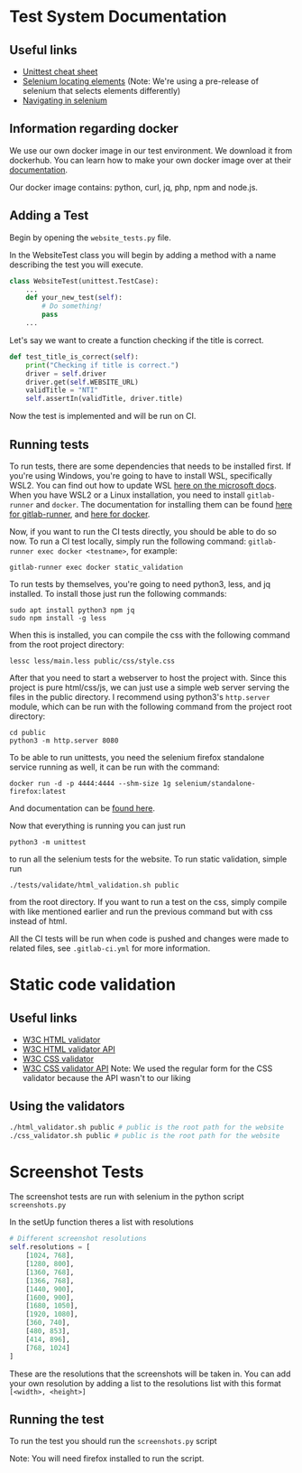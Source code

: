 # Test System Documentation

## Useful links
- [Unittest cheat sheet](https://kapeli.com/cheat_sheets/Python_unittest_Assertions.docset/Contents/Resources/Documents/index)
- [Selenium locating elements](https://selenium-python.readthedocs.io/locating-elements.html) (Note: We're using a pre-release of selenium that selects elements differently)
- [Navigating in selenium](https://selenium-python.readthedocs.io/navigating.html)

## Information regarding docker
We use our own docker image in our test environment. We download it from dockerhub.
You can learn how to make your own docker image over at their [documentation](https://docs.docker.com/get-started/).

Our docker image contains: python, curl, jq, php, npm and node.js.

## Adding a Test

Begin by opening the `website_tests.py` file.

In the WebsiteTest class you will begin by adding a method with a name describing the test you will execute. 

```python
class WebsiteTest(unittest.TestCase):
    ...
    def your_new_test(self):
        # Do something!
        pass
    ...
```



Let's say we want to create a function checking if the title is correct.
```python
def test_title_is_correct(self):
    print("Checking if title is correct.")
    driver = self.driver
    driver.get(self.WEBSITE_URL)
    validTitle = "NTI"
    self.assertIn(validTitle, driver.title) 
```


Now the test is implemented and will be run on CI.

## Running tests

To run tests, there are some dependencies that needs to be installed first. If you're using Windows, you're going to have to install WSL, specifically WSL2. You can find out how to update WSL [here on the microsoft docs](https://docs.microsoft.com/en-us/windows/wsl/wsl2-kernel).
When you have WSL2 or a Linux installation, you need to install `gitlab-runner` and `docker`. The documentation for installing them can be found [here for gitlab-runner](https://docs.gitlab.com/runner/), and [here for docker](https://docs.docker.com/).

Now, if you want to run the CI tests directly, you should be able to do so now. To run a CI test locally, simply run the following command: `gitlab-runner exec docker <testname>`, for example:
```
gitlab-runner exec docker static_validation
```

To run tests by themselves, you're going to need python3, less, and jq installed. To install those just run the following commands:
```
sudo apt install python3 npm jq
sudo npm install -g less
```
When this is installed, you can compile the css with the following command from the root project directory: 
```
lessc less/main.less public/css/style.css
```

After that you need to start a webserver to host the project with. Since this project is pure html/css/js, we can just use a simple web server serving the files in the public directory. I recommend using python3's `http.server` module, which can be run with the following command from the project root directory: 
```
cd public
python3 -m http.server 8080
```

To be able to run unittests, you need the selenium firefox standalone service running as well, it can be run with the command:
```
docker run -d -p 4444:4444 --shm-size 1g selenium/standalone-firefox:latest
```
And documentation can be [found here](https://github.com/SeleniumHQ/docker-selenium).

Now that everything is running you can just run 
```cd tests/webtest
python3 -m unittest
```
to run all the selenium tests for the website. To run static validation, simple run 
```
./tests/validate/html_validation.sh public
```
from the root directory. If you want to run a test on the css, simply compile with like mentioned earlier and run the previous command but with css instead of html.

All the CI tests will be run when code is pushed and changes were made to related files, see `.gitlab-ci.yml` for more information.

# Static code validation

## Useful links
- [W3C HTML validator](https://validator.w3.org/)
- [W3C HTML validator API](https://github.com/validator/validator/wiki/Service-%C2%BB-Input-%C2%BB-POST-body)
- [W3C CSS validator](https://jigsaw.w3.org/css-validator/)
- [W3C CSS validator API](https://jigsaw.w3.org/css-validator/api.html)
Note: We used the regular form for the CSS validator because the API wasn't to our liking


## Using the validators
```bash
./html_validator.sh public # public is the root path for the website
./css_validator.sh public # public is the root path for the website
```

# Screenshot Tests

The screenshot tests are run with selenium in the python script `screenshots.py`

In the setUp function theres a list with resolutions
```python
# Different screenshot resolutions
self.resolutions = [
    [1024, 768], 
    [1280, 800], 
    [1360, 768], 
    [1366, 768], 
    [1440, 900], 
    [1600, 900], 
    [1680, 1050],
    [1920, 1080],
    [360, 740],
    [480, 853],
    [414, 896],
    [768, 1024]
]
```
These are the resolutions that the screenshots will be taken in. You can add your own resolution by adding a list to the resolutions list with this format `[<width>, <height>]`

## Running the test
To run the test you should run the `screenshots.py` script

Note: You will need firefox installed to run the script.

